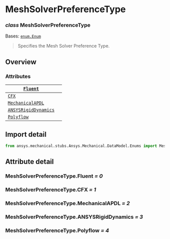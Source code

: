 <a id="meshsolverpreferencetype"></a>

# MeshSolverPreferenceType

<a id="MeshSolverPreferenceType"></a>

### *class* MeshSolverPreferenceType

Bases: [`enum.Enum`](https://docs.python.org/3/library/enum.html#enum.Enum)

> Specifies the Mesh Solver Preference Type.

> <!-- !! processed by numpydoc !! -->

<a id="overview"></a>

## Overview

### Attributes

| [`Fluent`](#MeshSolverPreferenceType.Fluent)                         |    |
|----------------------------------------------------------------------|----|
| [`CFX`](#MeshSolverPreferenceType.CFX)                               |    |
| [`MechanicalAPDL`](#MeshSolverPreferenceType.MechanicalAPDL)         |    |
| [`ANSYSRigidDynamics`](#MeshSolverPreferenceType.ANSYSRigidDynamics) |    |
| [`Polyflow`](#MeshSolverPreferenceType.Polyflow)                     |    |

<a id="import-detail"></a>

## Import detail

```python
from ansys.mechanical.stubs.Ansys.Mechanical.DataModel.Enums import MeshSolverPreferenceType
```

<a id="attribute-detail"></a>

## Attribute detail

<a id="MeshSolverPreferenceType.Fluent"></a>

### MeshSolverPreferenceType.Fluent *= 0*

<a id="MeshSolverPreferenceType.CFX"></a>

### MeshSolverPreferenceType.CFX *= 1*

<a id="MeshSolverPreferenceType.MechanicalAPDL"></a>

### MeshSolverPreferenceType.MechanicalAPDL *= 2*

<a id="MeshSolverPreferenceType.ANSYSRigidDynamics"></a>

### MeshSolverPreferenceType.ANSYSRigidDynamics *= 3*

<a id="MeshSolverPreferenceType.Polyflow"></a>

### MeshSolverPreferenceType.Polyflow *= 4*
